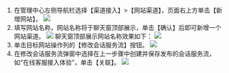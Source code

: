 1. 在管理中心左侧导航栏选择【渠道接入】>【网站渠道】，页面右上方单击【新增网站】。
![](https://main.qcloudimg.com/raw/c2034f216ae75006260d8d6e0eddf55b.png)
2. 填写网站名称，网站名称将于聊天窗顶部展示，单击【确认】后即可新增一个网站渠道。
![](https://main.qcloudimg.com/raw/e5f8eb9529416d5bdd57a308de82fac3.png)
聊天窗顶部展示网站名称效果如下：
![](https://main.qcloudimg.com/raw/66d7ab1c8b301e028f9086933e4f28b7.png)
3. 单击目标网站操作列的【修改会话服务流】按钮。
![](https://main.qcloudimg.com/raw/09ef3b7b5ab840f5060b97a469d38ad5.png)
4. 在修改会话服务流弹窗中选择在上一步骤中创建并保存发布的会话服务流，如“在线客服接入体验”，单击【关联】。
![](https://main.qcloudimg.com/raw/1926317210573454684767048f9c8599.png)
